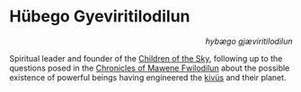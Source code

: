 
# Hübego Gyeviritilodilun

<div align="right"><i>hybægo gjæviritilodilun</i></div>

Spiritual leader and founder of the [Children of the Sky](<../Society/Cults of the Engineers.md>), following up to the questions posed in the [Chronicles of Mawene Fwilodilun](<../Literature/Chronicles of Mawene Fwilodilun.md>) about the possible existence of powerful beings having engineered the [kivüs](../Natural%20Science/Unique%20Species/kivü.md) and their planet.